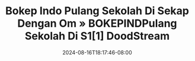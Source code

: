 --- 
title: "Bokep Indo Pulang Sekolah Di Sekap Dengan Om » BOKEPINDPulang Sekolah Di S1[1]  DoodStream"
description: "streaming   Bokep Indo Pulang Sekolah Di Sekap Dengan Om » BOKEPINDPulang Sekolah Di S1[1]  DoodStream simontok   terbaru"
date: 2024-08-16T18:17:46-08:00
file_code: "ak45y1fu2v5n"
draft: false
cover: "mag7oa22nfcisb1b.jpg"
tags: ["Bokep", "Indo", "Pulang", "Sekolah", "Sekap", "Dengan", "BOKEPINDPulang", "Sekolah", "DoodStream", "bokep-indo", "bokep-viral", "bokep-ig"]
length: 218
fld_id: "1483065"
foldername: "A prank"
categories: ["A prank"]
views: 0
---